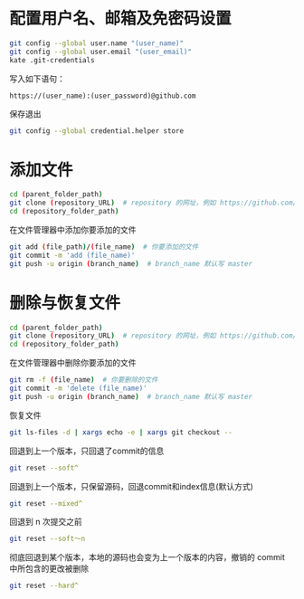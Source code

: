 # 配置用户名、邮箱及免密码设置
```bash
git config --global user.name "(user_name)"
git config --global user.email "(user_email)"       
kate .git-credentials
```
写入如下语句：

    https://(user_name):(user_password)@github.com

保存退出
```bash
git config --global credential.helper store
```

# 添加文件
```bash
cd (parent_folder_path)
git clone (repository_URL)  # repository 的网址，例如 https://github.com/1900011604/(my_repository).git
cd (repository_folder_path)
```
在文件管理器中添加你要添加的文件
```bash
git add (file_path)/(file_name)  # 你要添加的文件
git commit -m 'add (file_name)'
git push -u origin (branch_name)  # branch_name 默认写 master
```

# 删除与恢复文件
```bash
cd (parent_folder_path)
git clone (repository_URL)  # repository 的网址，例如 https://github.com/1900011604/(my_repository).git
cd (repository_folder_path)
```
在文件管理器中删除你要添加的文件
```bash
git rm -f (file_name)  # 你要删除的文件
git commit -m 'delete (file_name)'
git push -u origin (branch_name)  # branch_name 默认写 master
```
恢复文件
```bash
git ls-files -d | xargs echo -e | xargs git checkout --
```
回退到上一个版本，只回退了commit的信息
```bash
git reset --soft^
```
回退到上一个版本，只保留源码，回退commit和index信息(默认方式)
```bash
git reset --mixed^
```
回退到 n 次提交之前
```bash
git reset --soft～n
```
彻底回退到某个版本，本地的源码也会变为上一个版本的内容，撤销的 commit 中所包含的更改被删除
```bash
git reset --hard^
```
